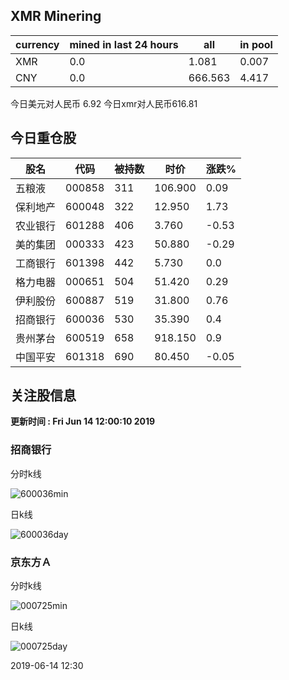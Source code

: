 ## XMR Minering

|currency|mined in last 24 hours|all|in pool|
|---|---|---|---|
|XMR|0.0|1.081|0.007|
|CNY|0.0|666.563|4.417|

今日美元对人民币 6.92	今日xmr对人民币616.81


## 今日重仓股 

|股名|代码|被持数|时价|涨跌%|
|---|---|---|---|---|
|五粮液|000858|311|106.900|0.09|
|保利地产|600048|322|12.950|1.73|
|农业银行|601288|406|3.760|-0.53|
|美的集团|000333|423|50.880|-0.29|
|工商银行|601398|442|5.730|0.0|
|格力电器|000651|504|51.420|0.29|
|伊利股份|600887|519|31.800|0.76|
|招商银行|600036|530|35.390|0.4|
|贵州茅台|600519|658|918.150|0.9|
|中国平安|601318|690|80.450|-0.05|

## 关注股信息
**更新时间 : Fri Jun 14 12:00:10 2019**
### 招商银行 
分时k线

![600036min](http://image.sinajs.cn/newchart/min/n/sh600036.gif)

日k线

![600036day](http://image.sinajs.cn/newchart/daily/n/sh600036.gif)

### 京东方Ａ 
分时k线

![000725min](http://image.sinajs.cn/newchart/min/n/sz000725.gif)

日k线

![000725day](http://image.sinajs.cn/newchart/daily/n/sz000725.gif)

2019-06-14 12:30